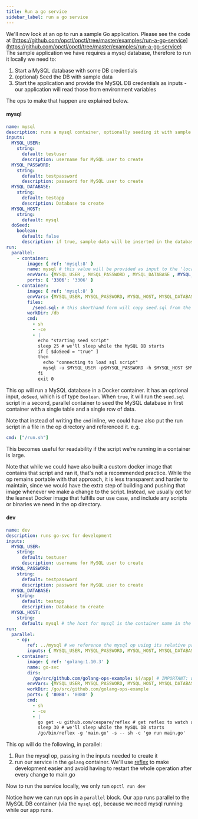 ```yaml
---
title: Run a go service
sidebar_label: run a go service
---
```


We'll now look at an op to run a sample Go application. Please see the code at [https://github.com/opctl/opctl/tree/master/examples/run-a-go-service](https://github.com/opctl/opctl/tree/master/examples/run-a-go-service)
The sample application we have requires a mysql database, therefore to run it locally we need to:
1. Start a MySQL database with some DB credentials
2. (optional) Seed the DB with sample data
3. Start the application and provide the MySQL DB credentials as inputs - our application will read those from environment variables

The ops to make that happen are explained below.

#### mysql
```yaml
name: mysql
description: runs a mysql container, optionally seeding it with sample data
inputs:
  MYSQL_USER:
    string:
      default: testuser
      description: username for MySQL user to create
  MYSQL_PASSWORD:
    string:
      default: testpassword
      description: password for MySQL user to create
  MYSQL_DATABASE:
    string:
      default: testapp
      description: Database to create
  MYSQL_HOST:
    string:
      default: mysql
  doSeed:
    boolean:
      default: false
      description: if true, sample data will be inserted in the database
run:
  parallel:
    - container:
        image: { ref: 'mysql:8' }
        name: mysql # this value will be provided as input to the 'local' op so our code knows what mysql host to connect to
        envVars: {MYSQL_USER , MYSQL_PASSWORD , MYSQL_DATABASE , MYSQL_RANDOM_ROOT_PASSWORD: "yes"}
        ports: { '3306': '3306' }
    - container:
        image: { ref: 'mysql:8' }
        envVars: {MYSQL_USER, MYSQL_PASSWORD, MYSQL_HOST, MYSQL_DATABASE, doSeed}
        files:
          /seed.sql: # this shorthand form will copy seed.sql from the root of this op to the root of the container
        workDir: /db
        cmd: 
          - sh
          - -ce
          - |
            echo "starting seed script"
            sleep 25 # we'll sleep while the MySQL DB starts
            if [ $doSeed = "true" ]
            then
              echo "connecting to load sql script"
              mysql -u $MYSQL_USER -p$MYSQL_PASSWORD -h $MYSQL_HOST $MYSQL_DATABASE < /seed.sql
            fi
            exit 0
```
This op will run a MySQL database in a Docker container. It has an optional input, `doSeed`, which is of type `Boolean`. When `true`, it will run the `seed.sql` script in a second, parallel container to seed the MySQL database in first container with a single table and a single row of data.

Note that instead of writing the `cmd` inline, we could have also put the run script in a file in the op directory and referenced it.
e.g.
```yaml 
cmd: ["/run.sh"]
```
This becomes useful for readability if the script we're running in a container is large.

Note that while we could have also built a custom docker image that contains that script and ran it, that's not a recommended practice. While the op remains portable with that approach, it is less transparent and harder to maintain, since we would have the extra step of building and pushing that image whenever we make a change to the script. Instead, we usually opt for the leanest Docker image that fulfills our use case, and include any scripts or binaries we need in the op directory.

#### dev
```yaml
name: dev
description: runs go-svc for development
inputs:
  MYSQL_USER:
    string:
      default: testuser
      description: username for MySQL user to create
  MYSQL_PASSWORD:
    string:
      default: testpassword
      description: password for MySQL user to create
  MYSQL_DATABASE:
    string:
      default: testapp
      description: Database to create
  MYSQL_HOST:
    string:
      default: mysql # the host for mysql is the container name in the mysql op
run:
  parallel:
    - op:
        ref: ../mysql # we reference the mysql op using its relative path to this op
        inputs: { MYSQL_USER, MYSQL_PASSWORD, MYSQL_HOST, MYSQL_DATABASE, doSeed: true} # we pass the relevant inputs through to the mysql op
    - container:
        image: { ref: 'golang:1.10.3' }
        name: go-svc
        dirs:
          /go/src/github.com/golang-ops-example: $(/app) # IMPORTANT: we've created a symlink in the root of the op (i.e. at /.opspec/dev) to the source code of our app (i.e. at /app) - this is so we can encapsulate the op, meaning that any files the op needs to reference now are accessible from within its directory. we reference that symlink here as /app because that refers to the root of the op - see https://opctl.io/docs/reference/op-definition-format/op.yml/expressions/dir-entry-ref.html#embedded-json-file for more details
        envVars: {MYSQL_USER, MYSQL_PASSWORD, MYSQL_HOST, MYSQL_DATABASE} # the same inputs are needed to let our code know how to connect to the DB
        workDir: /go/src/github.com/golang-ops-example
        ports: { '8080': '8080' }
        cmd:
          - sh
          - -ce
          - |
            go get -u github.com/cespare/reflex # get reflex to watch and hot-reload our main.go
            sleep 30 # we'll sleep while the MySQL DB starts
            /go/bin/reflex -g 'main.go' -s -- sh -c 'go run main.go'
```

This op will do the following, in parallel:
1. Run the mysql op, passing in the inputs needed to create it
2. run our service in the `golang` container. We'll use [reflex](https://github.com/cespare/reflex) to make development easier and avoid having to restart the whole operation after every change to main.go

Now to run the service locally, we only run `opctl run dev`

Notice how we can run ops in a `parallel` block. Our app runs parallel to the MySQL DB container (via the `mysql` op), because we need mysql running while our app runs.